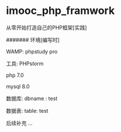 # imooc_php_framwork
从零开始打造自己的PHP框架[实践]


####### 环境[编写时]

WAMP: phpstudy pro
<br>

工具: PHPstorm
<br>

php 7.0
<br>

mysql 8.0
<br>

数据库: dbname : test
<br>

数据表: table: test
<br>

后续补充
...
 
 